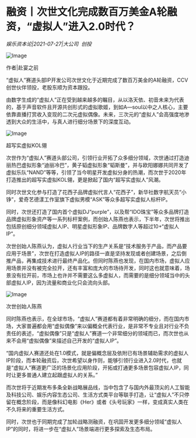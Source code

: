 # 融资丨次世文化完成数百万美金A轮融资，“虚拟人”进入2.0时代？

*娱乐资本论|2021-07-27|大公司 
                                                创投*

![Image](https://mmbiz.qpic.cn/mmbiz_gif/89KlkjcF9iamTdgTuqNXrEYOP04Mx2pMVWEeoNRXPXPExfwK2YicdzDUUe6JBgdtV4YmeA1vOMgCqDxsw5bUWlyA/640?wx_fmt=gif&tp=webp&wxfrom=5&wx_lazy=1)

作者|赴宴之前

“虚拟人”赛道头部IP开发公司次世文化于近期完成了数百万美金的A轮融资，CCV创世伙伴领投，老股东顺为资本跟投。

由数字生成的“虚拟人”正在受到越来越多的瞩目，从以洛天依、初音未来为代表的，基于声音软件且开源共创形式的虚拟歌姬，到如A—soul以中之人核心，主要依靠直播打赏收入变现的二次元虚拟偶像。未来，三次元的“虚拟人”会高强度地渗透到大众的生活中，与真人进行细分场景下的深度互动。

![Image](https://mmbiz.qpic.cn/mmbiz_png/89KlkjcF9iakKB0mxmx0S7n8t5dvicXaklqWYFFP11uBMB19PibialdiaHQzjpfFmjzzdbUwUR7QicZzsTCjr2NfXdPA/640?wx_fmt=png&tp=webp&wxfrom=5&wx_lazy=1&wx_co=1)

超写实虚拟KOL翎

次世作为“虚拟人”赛道头部公司，引领行业开拓了众多细分领域，次世通过打造迪丽热巴虚拟形象“迪丽冷巴”，黄子韬虚拟形象“韬斯曼”，并与欧阳娜娜共同开发了虚拟乐队“NAND”等等，引领了当今明星开发虚拟分身的热潮，而次世于2020年打造推出的超写实虚拟KOL翎，更是掀起了国内“超写实虚拟人”风潮。

同时次世文化参与打造了花西子品牌虚拟代言人“花西子”，新华社数字航天员“小铮”，爱奇艺德漾工作室旗下虚拟男模“ASK”等众多超写实虚拟人标杆IP。

同时，次世还打造了国内首个虚拟DJ“purple”，以及帮“IDO珠宝”等众多品牌打造品牌虚拟形象资产等一系列标杆案例，而创始人陈燕也表示，下半年，次世将推出包括原创细分领域虚拟人IP、明星虚拟形象IP、品牌数字人等超过10+“虚拟人IP”。

次世创始人陈燕认为，虚拟人行业当下的生产关系是“技术服务于产品，而产品要应用于场景”，次世在打造虚拟人IP的路径一直是坚持发现或者创建场景，之后倒推产品，再集成技术进行最终产品化。但同时陈燕也发现，在国内市场，虚拟人应用场景并没有被完全拉开，还有丰富和庞大的市场待开发，同时这也就意味着，场景没有拉开前，市场上也许并不需要这么多虚拟人，而需要的是细分领域当中的头部虚拟人IP，因为流量和商业化只会流向头部。

![Image](https://mmbiz.qpic.cn/mmbiz_png/89KlkjcF9iakKB0mxmx0S7n8t5dvicXaklw6JeC6Sicc9oU7RnE8MesRjMicyHVx6PF6ffMUTDTFYqQOI0BJaic61rQ/640?wx_fmt=png&tp=webp&wxfrom=5&wx_lazy=1&wx_co=1)

次世创始人陈燕

同时陈燕也表示，在全球市场，“虚拟人”赛道都有着非常明确的细分，而在国内市场，大家普遍都会用“虚拟偶像”来以偏概全代表行业，是非常不专业且对行业不负责任的表述，“虚拟偶像”只是“虚拟人”赛道一个非常细分的领域而已，而次世也从来不会用“虚拟偶像”来描述自己开发的“虚拟人IP”。

“国内虚拟人赛道还处在1.0模式，就是偏概念层及依附已有场景辅助需求的虚拟人IP阶段，而本轮融资后，次世希望以身作则，能够引领行业进入2.0时代，也就是“虚拟人”赛道更广泛的场景化应用阶段，开拓或打通更多场景包容虚拟人IP，同时让更多普通人建立起跟虚拟人的关系。”

而次世将于近期发布多条全新战略展品线，当中包含了与国内外最顶尖的人工智能及科技公司、娱乐内容生态公司、生活方式类平台等联手打造，让“虚拟人”不只停留在概念阶段，而是像科幻电影《Her》或者《头号玩家》一样，变成真实人类在不久将来的重要生活方式。

同时，次世也于同期完成了加轮战略测融资，在巩固开发更多细分领域“虚拟人IP”的同时，将进一步在“虚拟人”场景端进行更多探索及生态布局。

